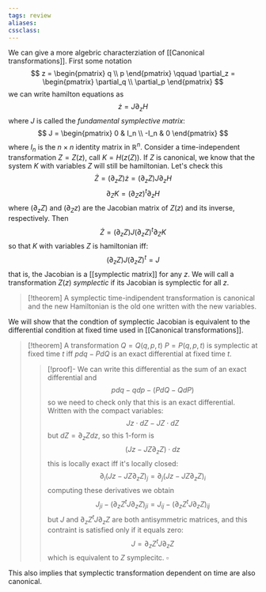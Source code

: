 ```yaml
---
tags: review
aliases:
cssclass:
---
```

 
We can give a more algebric characterziation of [[Canonical transformations]]. First some notation
$$
z = \begin{pmatrix}
q \\ p 
\end{pmatrix}
\qquad 
\partial_z = \begin{pmatrix}
\partial_q \\ \partial_p 
\end{pmatrix}
$$
we can write hamilton equations as
$$
\dot z = J \partial_z H
$$
where $J$ is called the _fundamental symplective matrix_:
$$
J = \begin{pmatrix}
0 & I_n \\
-I_n & 0 
\end{pmatrix}
$$
where $I_n$ is the $n\times n$ identity matrix in $\mathbb{R}^n$.
Consider a time-independent transformation $Z = Z(z)$, call $K = H(z(Z))$.
If $Z$ is canonical, we know that the system $K$ with variables $Z$ will still be hamiltonian. Let's check this 
$$
\dot Z = (\partial_z Z) \dot z = (\partial_z Z) J \partial_z H
$$
$$
\partial_Z K = (\partial_Z z)^t \partial_z H 
$$
where $(\partial_z Z)$ and $(\partial_Z z)$ are the Jacobian matrix of $Z(z)$ and its inverse, respectively. Then
$$
\dot Z = (\partial_z Z) J (\partial_z Z)^t \partial_Z K
$$
so that $K$ with variables $Z$ is hamiltonian iff:
$$
(\partial_z Z) J (\partial_z Z)^t = J
$$
that is, the Jacobian is a [[symplectic matrix]] for any $z$. 
We will call a transformation $Z(z)$ _symplectic_ if its Jacobian is symplectic for all $z$. 
> [!theorem]
> A symplectic time-indipendent transformation is canonical and the new Hamiltonian is the old one written with the new variables.

We will show that the condtion of symplectic Jacobian is equivalent to the differential condition at fixed time used in [[Canonical transformations]].

> [!theorem]
> A transformation $Q = Q(q,p,t)$ $P = P(q,p,t)$ is symplectic at fixed time $t$ iff $pdq - PdQ$ is an exact differential at fixed time $t$.
> > [!proof]-
> > We can write this differential as the sum of an exact differential and
> > $$
> > pdq - qdp - (PdQ- QdP)
> > $$
> > so we need to check only that this is an exact differential. Written with the compact variables:
> > $$
> > 	Jz\cdot dZ - JZ\cdot dZ
> > $$
> > but $dZ = \partial_z Z dz$, so this $1$-form is
> > $$
> > (Jz - JZ\partial_zZ)\cdot dz
> > $$
> > this is locally exact iff it's locally closed:
> > $$
> > \partial_i(Jz - JZ\partial_zZ)_j = \partial_j(Jz - JZ\partial_zZ)_i
> > $$
> > computing these derivatives we obtain
> > $$
> > J_{ji} -(\partial_zZ^t J \partial_zZ)_{ji} = J_{ij} -(\partial_zZ^t J \partial_zZ)_{ij}
> > $$
> > but $J$ and $\partial_zZ^t J \partial_zZ$ are both antisymmetric matrices, and this contraint is satisfied only if it equals zero:
> > $$
> > J = \partial_zZ^t J \partial_zZ
> > $$
> > which is equivalent to $Z$ symplecitc. $\square$
> 

This also implies that symplectic transformation dependent on time are also canonical.

